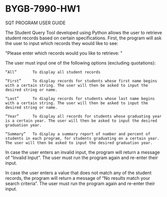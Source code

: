 # BYGB-7990-HW1

SQT PROGRAM USER GUIDE

The Student Query Tool developed using Python allows the user to retrieve student records based on certain specifications. First, the program will ask the user to input which records they would like to see:

"Please enter which records would you like to retrieve:       "

The user must input one of the following options (excluding quotations):		

    “All”	    To display all student records

    “First”	    To display records for students whose first name begins with a certain string. The user will then be asked to input the desired string or name.

    “Last”	    To display records for students whose last name begins with a certain string. The user will then be asked to input the desired string or name.

    “Year”	    To display all records for students whose graduating year is a certain year. The user will then be asked to input the desired graduation year.

    “Summary”   To display a summary report of number and percent of students in each program, for students graduating on a certain year. The user will then be asked to input the desired graduation year.

In case the user enters an invalid input, the program will return a message of “Invalid Input”. The user must run the program again and re-enter their input.

In case the user enters a value that does not match any of the student records, the program will return a message of “No results match your search criteria”. The user must run the program again and re-enter their input.
